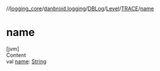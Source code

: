 //[logging_core](../../../../../index.md)/[danbroid.logging](../../../index.md)/[DBLog](../../index.md)/[Level](../index.md)/[TRACE](index.md)/[name](name.md)



# name  
[jvm]  
Content  
val [name](name.md): [String](https://kotlinlang.org/api/latest/jvm/stdlib/kotlin/-string/index.html)  




